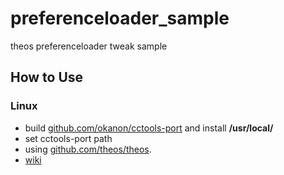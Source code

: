 # preferenceloader_sample
theos preferenceloader tweak sample

## How to Use

### Linux
- build [github.com/okanon/cctools-port](https://github.com/okanon/cctools-port) and install __/usr/local/__
- set cctools-port path
- using [github.com/theos/theos](https://github.com/theos/theos). 
- [wiki](https://github.com/theos/theos/wiki/Installation)
